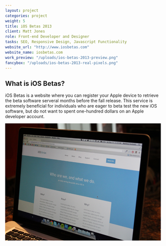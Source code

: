 ```yaml
---
layout: project
categories: project
weight: 5
title: iOS Betas 2013
client: Matt Jones
role: Front-end Developer and Designer
tasks: SEO, Responsive Design, Javascript Functionality
website_url: "http://www.iosbetas.com"
website_name: iosbetas.com
work_preview: "/uploads/ios-betas-2013-preview.png"
fancybox: "/uploads/ios-betas-2013-real-pixels.png"
---
```


## What is iOS Betas?

iOS Betas is a website where you can register your Apple device to retrieve the beta software serveral months before the fall release.  This service is extremely beneficial for individuals who are eager to beta test the new iOS software, but do not want to spent one-hundred dollars on an Apple developer account. 

![](/uploads/ios-betas-2013-about-preview.png)


